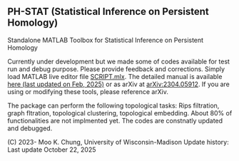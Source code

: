 ## PH-STAT (Statistical Inference on Persistent Homology)

Standalone MATLAB Toolbox for Statistical Inference on Persistent Homology

Currently under development but we made some of codes available for test run and debug purpose. Please provide feedback and corrections. Simply load MATLAB live editor file [SCRIPT.mlx](https://github.com/laplcebeltrami/PH-STAT/blob/main/SCRIPT.mlx). The detailed manual is available [here (last updated on Feb, 2025)](https://github.com/laplcebeltrami/PH-STAT/blob/main/PH-STAT.pdf) or as arXiv at [arXiv:2304.05912](http://arxiv.org/abs/2304.05912). If you are using or modifying these tools, please reference arXiv. 

The package can perform the following topological tasks: Rips filtration, graph fltration, topological clustering, topological embedding. About 80% of functionalities are not implmented yet. The codes are constnatly updated and debugged. 



(C) 2023- Moo K. Chung, University of Wisconsin-Madison
Update history: Last update October 22, 2025


